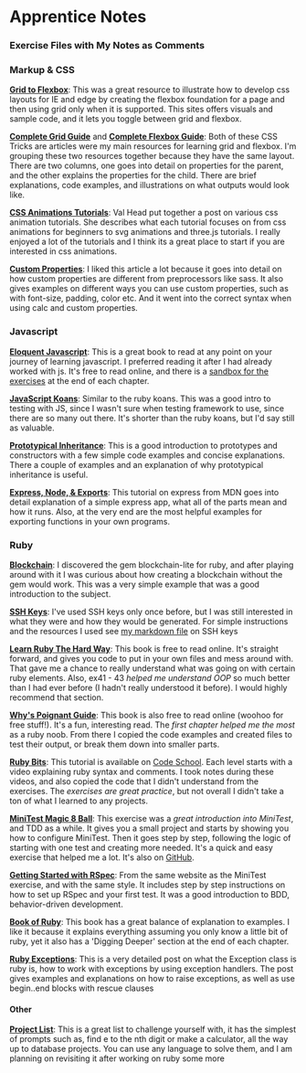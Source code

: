 # Apprentice Notes
### Exercise Files with My Notes as Comments

### Markup & CSS

**[Grid to Flexbox](http://www.gridtoflex.com/)**: This was a great resource to illustrate how to develop css layouts for IE and edge by creating the flexbox foundation for a page and then using grid only when it is supported. This sites offers visuals and sample code, and it lets you toggle between grid and flexbox.

**[Complete Grid Guide](https://css-tricks.com/snippets/css/complete-guide-grid/)** and **[Complete Flexbox Guide](https://css-tricks.com/snippets/css/a-guide-to-flexbox/)**: Both of these CSS Tricks are articles were my main resources for learning grid and flexbox. I'm grouping these two resources together because they have the same layout. There are two columns, one goes into detail on properties for the parent, and the other explains the properties for the child. There are brief explanations, code examples, and illustrations on what outputs would look like. 

**[CSS Animations Tutorials](http://valhead.com/2016/12/16/web-animation-tutorials-roundup/)**: Val Head put together a post on various css animation tutorials. She describes what each tutorial focuses on from css animations for beginners to svg animations and three.js tutorials. I really enjoyed a lot of the tutorials and I think its a great place to start if you are interested in css animations.

**[Custom Properties](https://www.smashingmagazine.com/2017/04/start-using-css-custom-properties/)**: I liked this article a lot because it goes into detail on how custom properties are different from preprocessors like sass. It also gives examples on different ways you can use custom properties, such as with font-size, padding, color etc. And it went into the correct syntax when using calc and custom properties. 

### Javascript

**[Eloquent Javascript](http://eloquentjavascript.net/)**: This is a great book to read at any point on your journey of learning javascript. I preferred reading it after I had already worked with js. It's free to read online, and there is a [sandbox for the exercises](http://eloquentjavascript.net/code/) at the end of each chapter.

**[JavaScript Koans](https://github.com/mrdavidlaing/javascript-koans)**: Similar to the ruby koans. This was a good intro to testing with JS, since I wasn't sure when testing framework to use, since there are so many out there. It's shorter than the ruby koans, but I'd say still as valuable.

**[Prototypical Inheritance](https://medium.com/front-end-hacking/wth-is-prototypal-inheritance-b0c7f4f3211e)**: This is a good introduction to prototypes and constructors with a few simple code examples and concise explanations. There a couple of examples and an explanation of why prototypical inheritance is useful.

**[Express, Node, & Exports](https://developer.mozilla.org/en-US/docs/Learn/Server-side/Express_Nodejs/Introduction)**: This tutorial on express from MDN goes into detail explanation of a simple express app, what all of the parts mean and how it runs. Also, at the very end are the most helpful examples for exporting functions in your own programs.

### Ruby

**[Blockchain](https://github.com/openblockchains/awesome-blockchains/tree/master/blockchain.rb)**: I discovered the gem blockchain-lite for ruby, and after playing around with it I was curious about how creating a blockchain without the gem would work. This was a very simple example that was a good introduction to the subject.

**[SSH Keys](https://github.com/corinneling/apprentice-notes/blob/master/how-to-generate-ssh-key.md)**: I've used SSH keys only once before, but I was still interested in what they were and how they would be generated. For simple instructions and the resources I used see [my markdown file](https://github.com/corinneling/apprentice-notes/blob/master/how-to-generate-ssh-key.md) on SSH keys

**[Learn Ruby The Hard Way](https://learnrubythehardway.org/book/)**: This book is free to read online. It's straight forward, and gives you code to put in your own files and mess around with. That gave me a chance to really understand what was going on with certain ruby elements. Also, ex41 - 43  _helped me understand OOP_ so much better than I had ever before (I hadn't really understood it before). I would highly recommend that section.

**[Why's Poignant Guide](https://poignant.guide/)**: This book is also free to read online (woohoo for free stuff!). It's a fun, interesting read. The _first chapter helped me the most_ as a ruby noob. From there I copied the code examples and created files to test their output, or break them down into smaller parts.

**[Ruby Bits](https://www.codeschool.com/courses/ruby-bits)**: This tutorial is available on [Code School](https://www.codeschool.com). Each level starts with a video explaining ruby syntax and comments. I took notes during these videos, and also copied the code that I didn't understand from the exercises. The _exercises are great practice_, but not overall I didn't take a ton of what I learned to any projects.

**[MiniTest Magic 8 Ball](https://semaphoreci.com/community/tutorials/getting-started-with-minitest)**: This exercise was a _great introduction into MiniTest_, and TDD as a while. It gives you a small project and starts by showing you how to configure MiniTest. Then it goes step by step, following the logic of starting with one test and creating more needed. It's a quick and easy exercise that helped me a lot. It's also on [GitHub](https://github.com/fteem/minitest-intro).

**[Getting Started with RSpec](https://semaphoreci.com/community/tutorials/getting-started-with-rspec)**: From the same website as the MiniTest exercise, and with the same style. It includes step by step instructions on how to set up RSpec and your first test. It was a good introduction to BDD, behavior-driven development.

**[Book of Ruby](https://www.amazon.com/Book-Ruby-Hands-Guide-Adventurous/dp/1593272944)**: This book has a great balance of explanation to examples. I like it because it explains everything assuming you only know a little bit of ruby, yet it also has a 'Digging Deeper' section at the end of each chapter.

**[Ruby Exceptions](http://rubylearning.com/satishtalim/ruby_exceptions.html)**: This is a very detailed post on what the Exception class is ruby is, how to work with exceptions by using exception handlers. The post gives examples and explanations on how to raise exceptions, as well as use begin..end blocks with rescue clauses

#### Other

**[Project List](https://github.com/karan/Projects)**: This is a great list to challenge yourself with, it has the simplest of prompts such as, find e to the nth digit or make a calculator, all the way up to database projects. You can use any language to solve them, and I am planning on revisiting it after working on ruby some more

